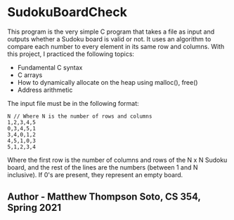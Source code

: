 # SudokuBoardCheck
This program is the very simple C program that takes a file as input and outputs whether a Sudoku board is valid or not. It uses an algorithm to compare each number to every element in its same row and columns. With this project, I practiced the following topics:
- Fundamental C syntax
- C arrays
- How to dynamically allocate on the heap using malloc(), free()
- Address arithmetic

The input file must be in the following format:
```
N // Where N is the number of rows and columns
1,2,3,4,5
0,3,4,5,1
3,4,0,1,2
4,5,1,0,3
5,1,2,3,4
```
Where the first row is the number of columns and rows of the N x N Sudoku board, and the rest of the lines are the numbers (between 1 and N inclusive). If 0's are present, they represent an empty board.

## Author - Matthew Thompson Soto, CS 354, Spring 2021

